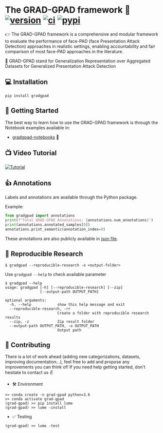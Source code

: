 # The GRAD-GPAD framework 🗿 [![version](https://img.shields.io/github/release/acostapazo/gradgpad/all.svg)](https://github.com/acostapazo/gradgpad/releases) [![ci](https://github.com/acostapazo/gradgpad/workflows/ci/badge.svg)](https://github.com/acostapazo/gradgpad/actions) [![pypi](https://img.shields.io/pypi/dm/gradgpad)](https://pypi.org/project/gradgpad/)


👉  The GRAD-GPAD framework is a comprehensive and modular framework to evaluate the performance of face-PAD (face Presentation Attack Detection) approaches in realistic settings, enabling accountability and fair comparison of most face-PAD approaches in the literature.

🙋  GRAD-GPAD stand for Generalization Representation over Aggregated Datasets for Generalized Presentation Attack Detection


## 💻 Installation

```console
pip install gradgpad
```

## 🚀 Getting Started

The best way to learn how to use the GRAD-GPAD framework is through the Notebook examples available in:

*  [gradgpad-notebooks](https://github.com/acostapazo/gradgpad-notebooks) 📔 

## 📺 Video Tutorial

[![Tutorial](https://img.youtube.com/vi/y5lQox0hmGU/0.jpg)](https://www.youtube.com/watch?v=y5lQox0hmGU)


## 👍 Annotations

Labels and annotations are available through the Python package. 

Example:

```python
from gradgpad import annotations
print(f"Total GRAD-GPAD Annotations: {annotations.num_annotations}")
print(annotations.annotated_samples[0])
annotations.print_semantic(annotation_index=0)
```

These annotations are also publicly available in [json file](https://github.com/acostapazo/gradgpad/blob/master/gradgpad/data/gradgpad_annotations.json).

## 📰 Reproducible Research

```console
$ gradgpad --reproducible-research -o <output-folder> 
```

Use `gradgpad --help` to check available parameter

```
$ gradgpad --help                         
usage: gradgpad [-h] [--reproducible-research] [--zip]
                [--output-path OUTPUT_PATH]

optional arguments:
  -h, --help            show this help message and exit
  --reproducible-research, -rr
                        Create a folder with reproducible research results
  --zip, -z             Zip result folder
  --output-path OUTPUT_PATH, -o OUTPUT_PATH
                        Output path
```

## 🤔 Contributing

There is a lot of work ahead (adding new categorizations, datasets, improving documentation...), feel free to add and propose any improvements you can think of! If you need help getting started, don't hesitate to contact us :v:

* 🛠️ Environment

```console
>> conda create -n grad-gpad python=3.6
>> conda activate grad-gpad
(grad-gpad) >> pip install lume
(grad-gpad) >> lume -install
```

* ✅ Testing

```console
(grad-gpad) >> lume -test
```

